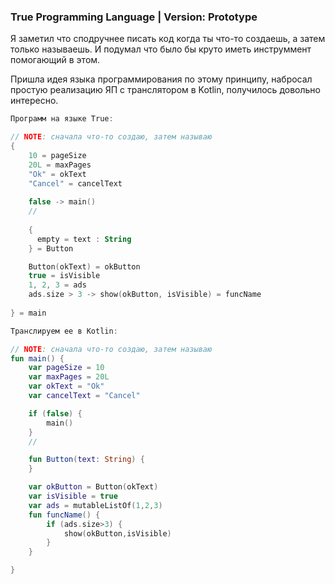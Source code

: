 ### True Programming Language | Version: Prototype

Я заметил что сподручнее писать код когда ты что-то создаешь, а затем только называешь. И подумал что было бы круто иметь инструммент помогающий в этом. 

Пришла идея языка программирования по этому принципу, набросал простую реализацию ЯП с транслятором в Kotlin, получилось довольно интересно.


```kotlin
Программ на языке True:

// NOTE: сначала что-то создаю, затем называю
{ 
    10 = pageSize
    20L = maxPages
    "Ok" = okText
    "Cancel" = cancelText
    
    false -> main()
    //
    
    {
      empty = text : String
    } = Button

    Button(okText) = okButton
    true = isVisible
    1, 2, 3 = ads
    ads.size > 3 -> show(okButton, isVisible) = funcName
    
} = main

Транслируем ее в Kotlin:

// NOTE: сначала что-то создаю, затем называю
fun main() {
	var pageSize = 10
	var maxPages = 20L
	var okText = "Ok"
	var cancelText = "Cancel"

	if (false) {
		main()
	}
    //

	fun Button(text: String) {
	}

	var okButton = Button(okText)
	var isVisible = true
	var ads = mutableListOf(1,2,3)
	fun funcName() {
		if (ads.size>3) {
			show(okButton,isVisible)
		}
	}

}
```
